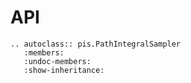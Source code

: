 # API

```{eval-rst}
.. autoclass:: pis.PathIntegralSampler
   :members:
   :undoc-members:
   :show-inheritance:
```

